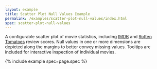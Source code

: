 ```yaml
---
layout: example
title: Scatter Plot Null Values Example
permalink: /examples/scatter-plot-null-values/index.html
spec: scatter-plot-null-values
---
```


A configurable scatter plot of movie statistics, including [IMDB](http://www.imdb.com/) and [Rotten Tomatoes](https://www.rottentomatoes.com/) review scores. Null values in one or more dimensions are depicted along the margins to better convey missing values. Tooltips are included for interactive inspection of individual movies.

{% include example spec=page.spec %}
